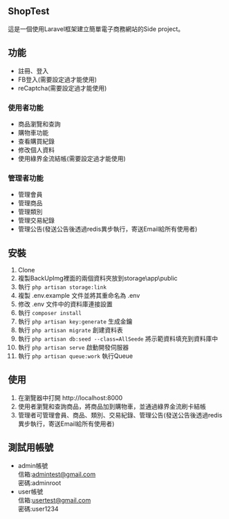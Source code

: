 ## ShopTest
這是一個使用Laravel框架建立簡單電子商務網站的Side project。

## 功能
- 註冊、登入
- FB登入(需要設定過才能使用)
- reCaptcha(需要設定過才能使用)
### 使用者功能
- 商品瀏覽和查詢
- 購物車功能
- 查看購買紀錄
- 修改個人資料
- 使用綠界金流結帳(需要設定過才能使用)
### 管理者功能
- 管理會員
- 管理商品
- 管理類別
- 管理交易紀錄
- 管理公告(發送公告後透過redis異步執行，寄送Email給所有使用者)

## 安裝
1.	Clone
2.	複製BackUpImg裡面的兩個資料夾放到storage\app\public
3.	執行 `php artisan storage:link`
4.	複製 .env.example 文件並將其重命名為 .env
5.	修改 .env 文件中的資料庫連接設置
6.	執行 `composer install`
7.	執行 `php artisan key:generate` 生成金鑰
8.	執行 `php artisan migrate` 創建資料表
9.	執行 `php artisan db:seed --class=AllSeede` 將示範資料填充到資料庫中
10.	執行 `php artisan serve` 啟動開發伺服器
11.	執行 `php artisan queue:work` 執行Queue

## 使用
1.	在瀏覽器中打開 http://localhost:8000
2.	使用者瀏覽和查詢商品，將商品加到購物車，並通過綠界金流刷卡結帳
3.	管理者可管理會員、商品、類別、交易紀錄、管理公告(發送公告後透過redis異步執行，寄送Email給所有使用者)

## 測試用帳號
- admin帳號  
  信箱:admintest@gmail.com  
  密碼:adminroot
- user帳號  
  信箱:usertest@gmail.com  
  密碼:user1234
